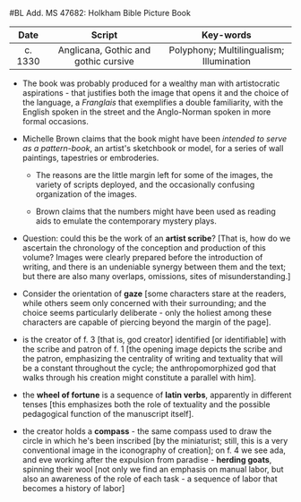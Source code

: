 #BL Add. MS 47682: Holkham Bible Picture Book

|Date|Script|Key-words|
|:---:|:---:|:---:|
|c. 1330|Anglicana, Gothic and gothic cursive|Polyphony; Multilingualism; Illumination|

- The book was probably produced for a wealthy man with artistocratic aspirations - that justifies both the image that opens it and the choice of the language, a _Franglais_ that exemplifies a double familiarity, with the English spoken in the street and the Anglo-Norman spoken in more formal occasions.

- Michelle Brown claims that the book might have been _intended to serve as a pattern-book_, an artist's sketchbook or model, for a series of wall paintings, tapestries or embroderies.

	- The reasons are the little margin left for some of the images, the variety of scripts deployed, and the occasionally confusing organization of the images. 

	- Brown claims that the numbers might have been used as reading aids to emulate the contemporary mystery plays.

- Question: could this be the work of an __artist scribe__? [That is, how do we ascertain the chronology of the conception and production of this volume? Images were clearly prepared before the introduction of writing, and there is an undeniable synergy between them and the text; but there are also many overlaps, omissions, sites of misunderstanding.]

- Consider the orientation of __gaze__ [some characters stare at the readers, while others seem only concerned with their surrounding; and the choice seems particularly deliberate - only the holiest among these characters are capable of piercing beyond the margin of the page].

- is the creator of f. 3 [that is, god creator] identified [or identifiable] with the scribe and patron of f. 1 [the opening image depicts the scribe and the patron, emphasizing the centrality of writing and textuality that will be a constant throughout the cycle; the anthropomorphized god that walks through his creation might constitute a parallel with him].

- the __wheel of fortune__ is a sequence of __latin verbs__, apparently in different tenses [this emphasizes both the role of textuality and the possible pedagogical function of the manuscript itself].

- the creator holds a __compass__ - the same compass used to draw the circle in which he's been inscribed [by the miniaturist; still, this is a very conventional image in the iconography of creation]; on f. 4 we see ada, and eve working after the expulsion from paradise - __herding goats__, spinning their wool [not only we find an emphasis on manual labor, but also an awareness of the role of each task - a sequence of labor that becomes a history of labor]


